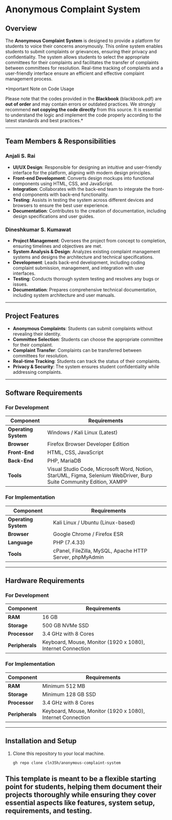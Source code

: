 # Anonymous Complaint System

## Overview

The **Anonymous Complaint System** is designed to provide a platform for students to voice their concerns anonymously. This online system enables students to submit complaints or grievances, ensuring their privacy and confidentiality. The system allows students to select the appropriate committees for their complaints and facilitates the transfer of complaints between committees for resolution. Real-time tracking of complaints and a user-friendly interface ensure an efficient and effective complaint management process.

*Important Note on Code Usage

Please note that the codes provided in the **Blackbook** (blackbook.pdf) are **out of order** and may contain errors or outdated practices. We strongly recommend **not copying the code directly** from this source. It is essential to understand the logic and implement the code properly according to the latest standards and best practices.*

---

## Team Members & Responsibilities

### **Anjali S. Rai**
- **UI/UX Design**: Responsible for designing an intuitive and user-friendly interface for the platform, aligning with modern design principles.
- **Front-end Development**: Converts design mockups into functional components using HTML, CSS, and JavaScript.
- **Integration**: Collaborates with the back-end team to integrate the front-end components with back-end functionality.
- **Testing**: Assists in testing the system across different devices and browsers to ensure the best user experience.
- **Documentation**: Contributes to the creation of documentation, including design specifications and user guides.

### **Dineshkumar S. Kumawat**
- **Project Management**: Oversees the project from concept to completion, ensuring timelines and objectives are met.
- **System Analysis & Design**: Analyzes existing complaint management systems and designs the architecture and technical specifications.
- **Development**: Leads back-end development, including coding complaint submission, management, and integration with user interfaces.
- **Testing**: Conducts thorough system testing and resolves any bugs or issues.
- **Documentation**: Prepares comprehensive technical documentation, including system architecture and user manuals.

---

## Project Features

- **Anonymous Complaints**: Students can submit complaints without revealing their identity.
- **Committee Selection**: Students can choose the appropriate committee for their complaint.
- **Complaint Transfer**: Complaints can be transferred between committees for resolution.
- **Real-time Tracking**: Students can track the status of their complaints.
- **Privacy & Security**: The system ensures student confidentiality while addressing complaints.

---

## Software Requirements

### For Development

| Component               | Requirements                       |
|-------------------------|------------------------------------|
| **Operating System**     | Windows / Kali Linux (Latest)     |
| **Browser**              | Firefox Browser Developer Edition |
| **Front-End**            | HTML, CSS, JavaScript             |
| **Back-End**             | PHP, MariaDB                      |
| **Tools**                | Visual Studio Code, Microsoft Word, Notion, StarUML, Figma, Selenium WebDriver, Burp Suite Community Edition, XAMPP |

### For Implementation

| Component               | Requirements                       |
|-------------------------|------------------------------------|
| **Operating System**     | Kali Linux / Ubuntu (Linux-based) |
| **Browser**              | Google Chrome / Firefox ESR       |
| **Language**             | PHP (7.4.33)                      |
| **Tools**                | cPanel, FileZilla, MySQL, Apache HTTP Server, phpMyAdmin |

---

## Hardware Requirements

### For Development

| Component   | Requirements                        |
|-------------|-------------------------------------|
| **RAM**     | 16 GB                               |
| **Storage** | 500 GB NVMe SSD                    |
| **Processor**| 3.4 GHz with 8 Cores               |
| **Peripherals** | Keyboard, Mouse, Monitor (1920 x 1080), Internet Connection |

### For Implementation

| Component   | Requirements                        |
|-------------|-------------------------------------|
| **RAM**     | Minimum 512 MB                      |
| **Storage** | Minimum 128 GB SSD                  |
| **Processor**| 3.4 GHz with 8 Cores               |
| **Peripherals** | Keyboard, Mouse, Monitor (1920 x 1080), Internet Connection |

---

## Installation and Setup

1. Clone this repository to your local machine.
   ```bash
   gh repo clone cln35h/anonymous-complaint-system

## This template is meant to be a flexible starting point for students, helping them document their projects thoroughly while ensuring they cover essential aspects like features, system setup, requirements, and testing.
